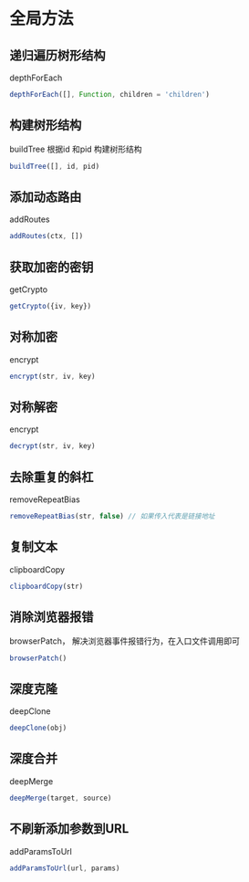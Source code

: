 # 全局方法

## 递归遍历树形结构

depthForEach

```javascript
depthForEach([], Function, children = 'children')
```

## 构建树形结构

buildTree 根据id 和pid 构建树形结构

```javascript
buildTree([], id, pid)
```

## 添加动态路由

addRoutes

```javascript
addRoutes(ctx, [])
```

## 获取加密的密钥

getCrypto

```javascript
getCrypto({iv, key})
```

## 对称加密

encrypt

```javascript
encrypt(str, iv, key)
```

## 对称解密

encrypt

```javascript
decrypt(str, iv, key)
```

## 去除重复的斜杠

removeRepeatBias

```javascript
removeRepeatBias(str, false) // 如果传入代表是链接地址
```

## 复制文本

clipboardCopy

```javascript
clipboardCopy(str)
```

## 消除浏览器报错

browserPatch， 解决浏览器事件报错行为，在入口文件调用即可

```javascript
browserPatch()
```

## 深度克隆

deepClone

```javascript
deepClone(obj)
```

## 深度合并

deepMerge

```javascript
deepMerge(target, source)
```

## 不刷新添加参数到URL

addParamsToUrl

```javascript
addParamsToUrl(url, params)
```
